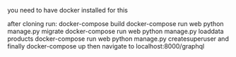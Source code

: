 you need to have docker installed for this

after cloning run:
docker-compose build
docker-compose run web python manage.py migrate
docker-compose run web python manage.py loaddata products
docker-compose run web python manage.py createsuperuser
 and finally
docker-compose up
then navigate to localhost:8000/graphql